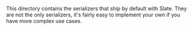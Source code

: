 
This directory contains the serializers that ship by default with Slate. They are not the only serializers, it's fairly easy to implement your own if you have more complex use cases.
